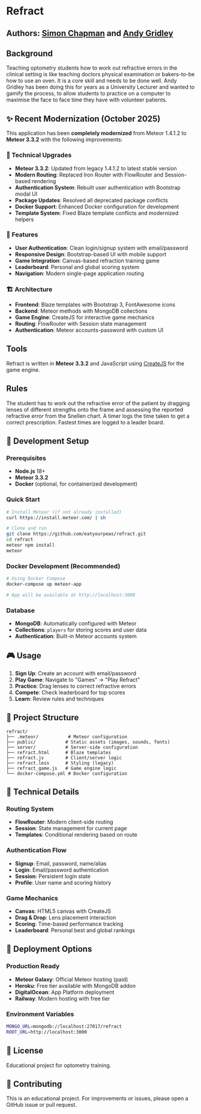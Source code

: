# Refract

## Authors: [Simon Chapman](https://twitter.com/eatyourpeas) and [Andy Gridley](https://personalpages.manchester.ac.uk/advanced.php?dn=cn%3DAndrew+Gridley%2Bumanroleid%3D99194%2Cou%3DDivision+of+Pharmacy+%26+Optometry%2Cou%3DSchool+of+Health+Sciences%2Cou%3DFaculty+of+Biology%5C%2C+Medicine+and+Health%2Cou%3DPeople%2Co%3DUniversity+of+Manchester%2Cc%3DGB&employeeType=&action=read&form_input=Submit)

## Background
Teaching optometry students how to work out refractive errors in the clinical setting is like teaching doctors physical examination or bakers-to-be how to use an oven. It is a core skill and needs to be done well. Andy Gridley has been doing this for years as a University Lecturer and wanted to gamify the process, to allow students to practice on a computer to maximise the face to face time they have with volunteer patients.

## ✨ Recent Modernization (October 2025)

This application has been **completely modernized** from Meteor 1.4.1.2 to **Meteor 3.3.2** with the following improvements:

### 🔧 Technical Upgrades
- **Meteor 3.3.2**: Updated from legacy 1.4.1.2 to latest stable version
- **Modern Routing**: Replaced Iron Router with FlowRouter and Session-based rendering
- **Authentication System**: Rebuilt user authentication with Bootstrap modal UI
- **Package Updates**: Resolved all deprecated package conflicts
- **Docker Support**: Enhanced Docker configuration for development
- **Template System**: Fixed Blaze template conflicts and modernized helpers

### 🎯 Features
- **User Authentication**: Clean login/signup system with email/password
- **Responsive Design**: Bootstrap-based UI with mobile support
- **Game Integration**: Canvas-based refraction training game
- **Leaderboard**: Personal and global scoring system
- **Navigation**: Modern single-page application routing

### 🏗️ Architecture
- **Frontend**: Blaze templates with Bootstrap 3, FontAwesome icons
- **Backend**: Meteor methods with MongoDB collections
- **Game Engine**: CreateJS for interactive game mechanics
- **Routing**: FlowRouter with Session state management
- **Authentication**: Meteor accounts-password with custom UI

## Tools
Refract is written in **Meteor 3.3.2** and JavaScript using [CreateJS](https://createjs.com/) for the game engine.

## Rules
The student has to work out the refractive error of the patient by dragging lenses of different strengths onto the frame and assessing the reported refractive error from the Snellen chart. A timer logs the time taken to get a correct prescription. Fastest times are logged to a leader board.

## 🚀 Development Setup

### Prerequisites
- **Node.js** 18+ 
- **Meteor 3.3.2**
- **Docker** (optional, for containerized development)

### Quick Start
```bash
# Install Meteor (if not already installed)
curl https://install.meteor.com/ | sh

# Clone and run
git clone https://github.com/eatyourpeas/refract.git
cd refract
meteor npm install
meteor
```

### Docker Development (Recommended)
```bash
# Using Docker Compose
docker-compose up meteor-app

# App will be available at http://localhost:3000
```

### Database
- **MongoDB**: Automatically configured with Meteor
- **Collections**: `players` for storing scores and user data
- **Authentication**: Built-in Meteor accounts system

## 🎮 Usage

1. **Sign Up**: Create an account with email/password
2. **Play Game**: Navigate to "Games" → "Play Refract"  
3. **Practice**: Drag lenses to correct refractive errors
4. **Compete**: Check leaderboard for top scores
5. **Learn**: Review rules and techniques

## 📁 Project Structure
```
refract/
├── .meteor/           # Meteor configuration
├── public/           # Static assets (images, sounds, fonts)
├── server/           # Server-side configuration  
├── refract.html      # Blaze templates
├── refract.js        # Client/server logic
├── refract.less      # Styling (legacy)
├── refract_game.js   # Game engine logic
└── docker-compose.yml # Docker configuration
```

## 🔧 Technical Details

### Routing System
- **FlowRouter**: Modern client-side routing
- **Session**: State management for current page
- **Templates**: Conditional rendering based on route

### Authentication Flow
- **Signup**: Email, password, name/alias
- **Login**: Email/password authentication  
- **Session**: Persistent login state
- **Profile**: User name and scoring history

### Game Mechanics
- **Canvas**: HTML5 canvas with CreateJS
- **Drag & Drop**: Lens placement interaction
- **Scoring**: Time-based performance tracking
- **Leaderboard**: Personal best and global rankings

## 🚀 Deployment Options

### Production Ready
- **Meteor Galaxy**: Official Meteor hosting (paid)
- **Heroku**: Free tier available with MongoDB addon
- **DigitalOcean**: App Platform deployment
- **Railway**: Modern hosting with free tier

### Environment Variables
```bash
MONGO_URL=mongodb://localhost:27017/refract
ROOT_URL=http://localhost:3000
```

## 📝 License
Educational project for optometry training.

## 🤝 Contributing
This is an educational project. For improvements or issues, please open a GitHub issue or pull request.
